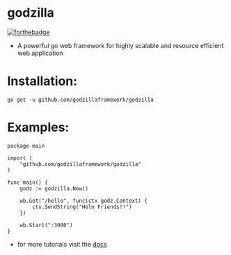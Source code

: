 # godzilla

[![forthebadge](https://forthebadge.com/images/badges/made-with-go.svg)](https://forthebadge.com)

- A powerful go web framework for highly scalable and resource efficient web application

# Installation:
```
go get -u github.com/godzillaframework/godzilla
```

# Examples:
```golang
package main

import (
    "github.com/godzillaframework/godzilla"
)

func main() {
    godz := godzilla.New()

    wb.Get("/hello", func(ctx godz.Context) {
        ctx.SendString("Helo Friends!!")
    })

    wb.Start(":3000")
}
```

- for more tutorials visit the [docs](https://github.com/godzillaframework/godzilla/blob/master/docs/learnwebfr.md)